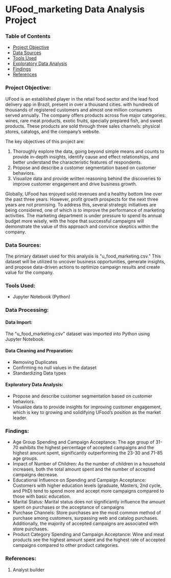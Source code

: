 # UFood_marketing Data Analysis Project

### Table of Contents

- [Project Objective](#project-objective)
- [Data Sources](#data-sources)
- [Tools Used](#tools-used)
- [Exploratory Data Analysis](#exploratory-data-analysis)
- [Findings](#findings)
- [References](#references)

### Project Objective: 

UFood is an established player in the retail food sector and the lead food delivery app in Brazil, present in over a thousand cities. with hundreds of thousands of registered customers and almost one million consumers served annually. The company offers products across five major categories: wines, rare meat products, exotic fruits, specially prepared fish, and sweet products. These products are sold through three sales channels: physical stores, catalogs, and the company’s website.

The key objectives of this project are:

1. Thoroughly explore the data, going beyond simple means and counts to provide in-depth insights, identify cause and effect relationships, and better understand the characteristic features of respondents.
2. Propose and describe a customer segmentation based on customer behaviors.
3. Visualize data and provide written reasoning behind the discoveries to improve customer engagement and drive business growth.

Globally, UFood has enjoyed solid revenues and a healthy bottom line over the past three years. However, profit growth prospects for the next three years are not promising. To address this, several strategic initiatives are being considered, one of which is to improve the performance of marketing activities. The marketing department is under pressure to spend its annual budget more wisely, with the hope that successful campaigns will demonstrate the value of this approach and convince skeptics within the company.

### Data Sources:

The primary dataset used for this analysis is "u_food_marketing.csv." This dataset will be utilized to uncover business opportunities, generate insights, and propose data-driven actions to optimize campaign results and create value for the company.

### Tools Used:

- Jupyter Notebook (Python) 

### Data Processing:

#### Data Import:

The "u_food_marketing.csv" dataset was imported into Python using Jupyter Notebook.

#### Data Cleaning and Preparation: 

- Removing Duplicates
- Confirming no null values in the dataset
- Standardizing Data types

#### Exploratory Data Analysis: 

- Propose and describe customer segmentation based on customer behaviors.
- Visualize data to provide insights for improving customer engagement, which is key to growing and solidifying UFood’s position as the market leader.
 
### Findings:

- Age Group Spending and Campaign Acceptance: The age group of 31-70 exhibits the highest percentage of accepted campaigns and the highest amount spent, significantly outperforming the 23-30 and 71-85 age groups.
- Impact of Number of Children: As the number of children in a household increases, both the total amount spent and the number of accepted campaigns decrease.
- Educational Influence on Spending and Campaign Acceptance: Customers with higher education levels (graduate, Masters, 2nd cycle, and PhD) tend to spend more and accept more campaigns compared to those with basic education. 
- Marital Status: Marital status does not significantly influence the amount spent on purchases or the acceptance of campaigns
- Purchase Channels: Store purchases are the most common method of purchase among customers, surpassing web and catalog purchases. Additionally, the majority of accepted campaigns are associated with store purchases.
- Product Category Spending and Campaign Acceptance: Wine and meat products see the highest amount spent and the highest rate of accepted campaigns compared to other product categories.
  
### References:

1.  Analyst builder
